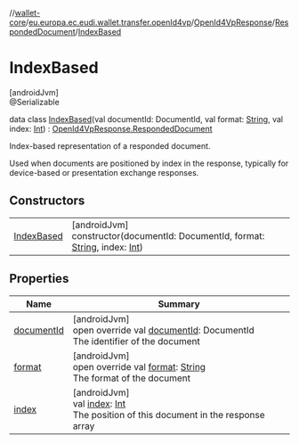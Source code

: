 //[wallet-core](../../../../../index.md)/[eu.europa.ec.eudi.wallet.transfer.openId4vp](../../../index.md)/[OpenId4VpResponse](../../index.md)/[RespondedDocument](../index.md)/[IndexBased](index.md)

# IndexBased

[androidJvm]\
@Serializable

data class [IndexBased](index.md)(val documentId: DocumentId, val format: [String](https://kotlinlang.org/api/latest/jvm/stdlib/kotlin-stdlib/kotlin/-string/index.html), val index: [Int](https://kotlinlang.org/api/latest/jvm/stdlib/kotlin-stdlib/kotlin/-int/index.html)) : [OpenId4VpResponse.RespondedDocument](../index.md)

Index-based representation of a responded document.

Used when documents are positioned by index in the response, typically for device-based or presentation exchange responses.

## Constructors

| | |
|---|---|
| [IndexBased](-index-based.md) | [androidJvm]<br>constructor(documentId: DocumentId, format: [String](https://kotlinlang.org/api/latest/jvm/stdlib/kotlin-stdlib/kotlin/-string/index.html), index: [Int](https://kotlinlang.org/api/latest/jvm/stdlib/kotlin-stdlib/kotlin/-int/index.html)) |

## Properties

| Name | Summary |
|---|---|
| [documentId](document-id.md) | [androidJvm]<br>open override val [documentId](document-id.md): DocumentId<br>The identifier of the document |
| [format](format.md) | [androidJvm]<br>open override val [format](format.md): [String](https://kotlinlang.org/api/latest/jvm/stdlib/kotlin-stdlib/kotlin/-string/index.html)<br>The format of the document |
| [index](--index--.md) | [androidJvm]<br>val [index](--index--.md): [Int](https://kotlinlang.org/api/latest/jvm/stdlib/kotlin-stdlib/kotlin/-int/index.html)<br>The position of this document in the response array |
